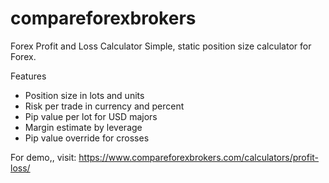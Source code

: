 # compareforexbrokers
Forex Profit and Loss Calculator
Simple, static position size calculator for Forex. 

Features
- Position size in lots and units
- Risk per trade in currency and percent
- Pip value per lot for USD majors
- Margin estimate by leverage
- Pip value override for crosses

For demo,, visit:
https://www.compareforexbrokers.com/calculators/profit-loss/
